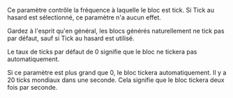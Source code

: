 Ce paramètre contrôle la fréquence à laquelle le bloc est tick. Si Tick au hasard est sélectionné, ce paramètre n'a aucun effet.

Gardez à l'esprit qu'en général, les blocs générés naturellement ne tick pas par défaut, sauf si Tick au hasard est utilisé.

Le taux de ticks par défaut de 0 signifie que le bloc ne tickera pas automatiquement.

Si ce paramètre est plus grand que 0, le bloc tickera automatiquement. Il y a 20 ticks mondiaux dans une seconde. Cela signifie que le bloc tickera deux fois par seconde.